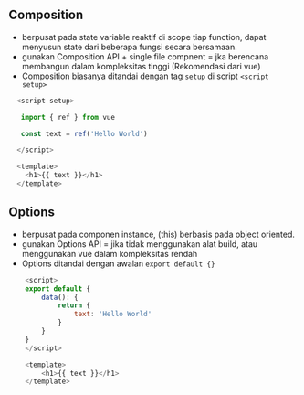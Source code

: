 ## Composition

- berpusat pada state variable reaktif di scope tiap function, dapat menyusun state dari beberapa fungsi secara bersamaan.
- gunakan Composition API + single file compnent = jka berencana membangun dalam kompleksitas tinggi (Rekomendasi dari vue)
- Composition biasanya ditandai dengan tag `setup` di script `<script setup>`
```javascript
  <script setup>

   import { ref } from vue

   const text = ref('Hello World')

  </script>

  <template>
    <h1>{{ text }}</h1>
  </template>
```

## Options

- berpusat pada componen instance, (this) berbasis pada object oriented.
- gunakan Options API = jika tidak menggunakan alat build, atau menggunakan vue dalam kompleksitas rendah
- Options ditandai dengan awalan `export default {}`
``` javascript
    <script>
    export default {
        data(): {
            return {
                text: 'Hello World'
            }
        }
    }
    </script>

    <template>
        <h1>{{ text }}</h1>
    </template>
```
